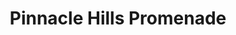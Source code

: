 ---
title: "Pinnacle Hills Promenade"
url: /rogers/pinnacle-hills-promenade-promenade-boulevard-8/
shop: mall
---